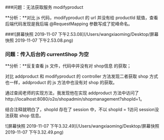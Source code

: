 ###问题：无法获取服务 modifyproduct

**分析：**对比 js 代码，modifyproduct 的 url 并没有给 productId 赋值，查看后端代码发现是我后端 @RequestMapping 参数写成了驼峰命名。

###![屏幕快照 2019-11-07 下午2.53.08](/Users/wangxiaoming/Desktop/屏幕快照 2019-11-07 下午2.53.08.png)



### 问题：传入后台的 currentShop 为空

**分析：**反复查看 js 文件，代码中并没有对 shop信息 的获取；

对比 addproduct 和 modifyproduct 的 controller 方法发现二者获取 shop 方式也一样，addproduct 的 js 方法中也没有对 shop 的获取。

通过查阅老师的实现方法，我发现他在实现 addproduct 方法中访问了http://localhost:8080/o2o/shopadmin/shopmanagement?shopId=1。

结合注释就明白了，shopId 存在了 session 中，不以 shopId = 1访问 session没法获取 shop 信息。

![屏幕快照 2019-11-07 下午3.32.49](/Users/wangxiaoming/Desktop/屏幕快照 2019-11-07 下午3.32.49.png)